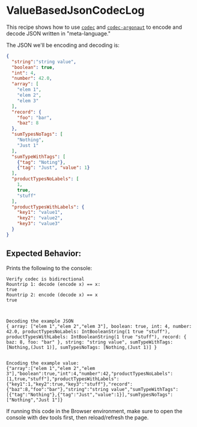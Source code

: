 # ValueBasedJsonCodecLog

This recipe shows how to use [`codec`]() and [`codec-argonaut`]() to encode and decode JSON written in "meta-language."

The JSON we'll be encoding and decoding is:
```json
{
  "string":"string value",
  "boolean": true,
  "int": 4,
  "number": 42.0,
  "array": [
    "elem 1",
    "elem 2",
    "elem 3"
  ],
  "record": {
    "foo": "bar",
    "baz": 8
  },
  "sumTypesNoTags": [
    "Nothing",
    "Just 1"
  ],
  "sumTypeWithTags": [
    {"tag": "Noting"},
    {"tag": "Just", "value": 1}
  ],
  "productTypesNoLabels": [
    1,
    true,
    "stuff"
  ],
  "productTypesWithLabels": {
    "key1": "value1",
    "key2": "value2",
    "key3": "value3"
  }
}
```

## Expected Behavior:

Prints the following to the console:
```
Verify codec is bidirectional
Rountrip 1: decode (encode x) == x:
true
Rountrip 2: encode (decode x) == x
true



Decoding the example JSON
{ array: ["elem 1","elem 2","elem 3"], boolean: true, int: 4, number: 42.0, productTypesNoLabels: IntBooleanString(1 true "stuff"), productTypesWithLabels: IntBooleanString(1 true "stuff"), record: { baz: 8, foo: "bar" }, string: "string value", sumTypeWithTags: [Nothing,(Just 1)], sumTypesNoTags: [Nothing,(Just 1)] }


Encoding the example value:
{"array":["elem 1","elem 2","elem 3"],"boolean":true,"int":4,"number":42,"productTypesNoLabels":[1,true,"stuff"],"productTypesWithLabels":{"key1":1,"key2":true,"key3":"stuff"},"record":{"baz":8,"foo":"bar"},"string":"string value","sumTypeWithTags":[{"tag":"Nothing"},{"tag":"Just","value":1}],"sumTypesNoTags":["Nothing","Just 1"]}
```

If running this code in the Browser environment, make sure to open the console with dev tools first, then reload/refresh the page.
